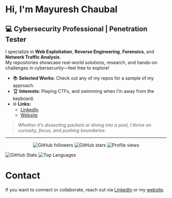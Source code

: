 #  Hi, I'm Mayuresh Chaubal

## 💻 Cybersecurity Professional | Penetration Tester

I specialize in **Web Exploitation**, **Reverse Engineering**, **Forensics**, and **Network Traffic Analysis**.  
My repositories showcase real-world solutions, research, and hands-on challenges in cybersecurity—feel free to explore!

- 📚 **Selected Works:** Check out any of my repos for a sample of my approach.
- 🏆 **Interests:** Playing CTFs, and swimming when I’m away from the keyboard.
- 🌐 **Links:**  
  - [LinkedIn](https://linkedin.com/mayuresh-chaubal)  
  - [Website](https://mayureshchaubal.netlify.com)

> *Whether it’s dissecting packets or diving into a pool, I thrive on curiosity, focus, and pushing boundaries.*

---

<!-- Badges Start -->
<p align="center">
  <img src="https://img.shields.io/github/followers/0verWatchO5?style=social" alt="GitHub followers">
  <img src="https://img.shields.io/github/stars/0verWatchO5?style=social" alt="GitHub stars">
  <img src="https://komarev.com/ghpvc/?username=0verWatchO5&label=Profile%20views&color=blue&style=plastic" alt="Profile views">
</p>

![GitHub Stats](https://github-readme-stats.vercel.app/api?username=0verWatchO5&show_icons=true&theme=gruvbox)
![Top Languages](https://github-readme-stats.vercel.app/api/top-langs/?username=0verWatchO5&layout=compact&theme=gruvbox)
<!-- Badges End -->

# Contact
If you want to connect or collaborate, reach out via [LinkedIn](https://linkedin.com/mayuresh-chaubal) or my [website](https://mayureshchaubal.netlify.com).
